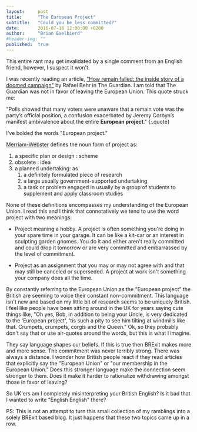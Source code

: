 ```yaml
---
layout:     post
title:      "The European Project"
subtitle:   "Could you be less committed?"
date:       2016-07-18 12:00:00 +0200
author:     "Brian Exelbierd"
#header-img: ""
published:  true
---
```

This entire rant may get invalidated by a single comment from
an English friend, however, I suspect it won't.

I was recently reading an article,
["How remain failed: the inside story of a doomed
campaign"](http://www.theguardian.com/politics/2016/jul/05/how-remain-failed-inside-story-doomed-campaign)
by Rafael Behr in The Guardian.  I am told that The Guardian was not in
favor of leaving the European Union.  This quote struck me:

"Polls showed that many voters were unaware that a remain vote was the
party’s official position, a confusion exacerbated by Jeremy Corbyn’s
manifest ambivalence about the entire **European project**."
{:.quote}

I've bolded the words "European project."

[Merriam-Webster](http://www.merriam-webster.com/dictionary/project)
defines the noun form of project as:

1. a specific plan or design :  scheme
2. obsolete :  idea
3. a planned undertaking: as
   1. a definitely formulated piece of research
   2. a large usually government-supported undertaking
   3. a task or problem engaged in usually by a group of students to
     supplement and apply classroom studies

None of these definitions encompasses my understanding of the European
Union.  I read this and I think that connotatively we tend to use the
word project with two meanings:

* Project meaning a hobby.  A project is often something you're doing
  in your spare time in your garage.  It can be like a kit-car or an
  interest in sculpting garden gnomes.  You do it and either aren't
  really committed and could drop it tomorrow or are very committed and
  embarrassed by the level of commitment.

* Project as an assignment that you may or may not agree with and that
  may still be canceled or superseded.  A project at work isn't something
  your company does all the time.

By constantly referring to the European Union as the "European project"
the British are seeming to voice their constant non-commitment.
This language isn't new and based on my little bit of research seems to
be uniquely British.  I feel like people have been sitting around in the
UK for years saying cute things like, "Oh yes, Bob, in addition to being
your Uncle, is very dedicated to the 'European project', 'tis such a pity
to see him tilting at windmills like that.  Crumpets, crumpets, corgis
and the Queen."  Ok, so they probably don't say that or use air-quotes
around the words, but this is what I imagine.

They say language shapes our beliefs.  If this is true then BRExit
makes more and more sense.  The commitment was never terribly strong.
There was always a distance.  I wonder how British people react if they
read articles that explicitly say the "European Union" or "our membership
in the European Union."  Does this stronger language make the connection
seem stronger to them.  Does it make it harder to rationalize withdrawing
amongst those in favor of leaving?

So UK'ers am I completely misinterpreting your British English?  Is it
bad that I wanted to write "English English" there?

PS: This is not an attempt to turn this small collection of my ramblings
into a solely BRExit based blog.  It just happens that these two topics
came up in a row.
